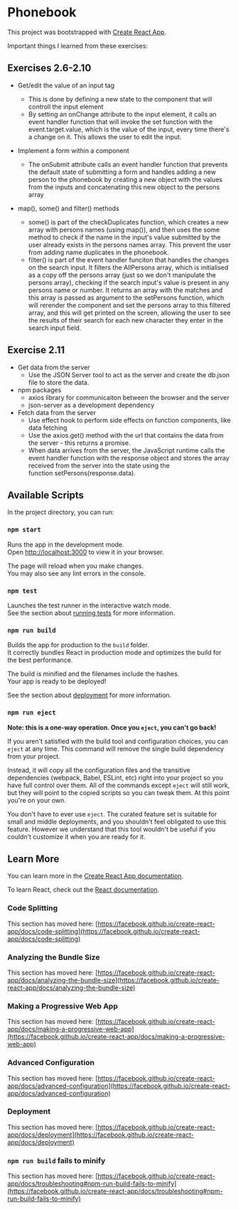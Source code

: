 # Phonebook 

This project was bootstrapped with [Create React App](https://github.com/facebook/create-react-app).

Important things I learned from these exercises:

## Exercises 2.6-2.10

- Get/edit the value of an input tag
  - This is done by defining a new state to the component that will controll the input element
  - By setting an onChange attribute to the input element, it calls an event handler function that will invoke the set function with the event.target.value, which is the value of the input, every time there's a change on it. This allows the user to edit the input.

- Implement a form within a component
  - The onSubmit attribute calls an event handler function that prevents the default state of submitting a form and handles adding a new person to the phonebook by creating a new object with the values from the inputs and concatenating this new object to the persons array

- map(), some() and filter() methods
  - some() is part of the checkDuplicates function, which creates a new array with persons names (using map()), and then uses the some method to check if the name in the input's value submitted by the user already exists in the persons names array. This prevent the user from adding name duplicates in the phonebook.
  - filter() is part of the event handler funciton that handles the changes on the search input. It filters the AllPersons array, which is initialised as a copy off the persons array (just so we don't manipulate the persons array), checking if the search input's value is present in any persons name or number. It returns an array with the matches and this array is passed as argument to the setPersons function, which will rerender the component and set the persons array to this filtered array, and this will get printed on the screen, allowing the user to see the results of their search for each new character they enter in the search input field.
  
## Exercise 2.11
- Get data from the server
  - Use the JSON Server tool to act as the server and create the db.json file to store the data.
- npm packages 
  - axios library for communicaiton between the browser and the server
  - json-server as a development dependency
- Fetch data from the server
  - Use effect hook to perform side effects on function components, like data fetching
  - Use the axios.get() method with the url that contains the data from the server - this returns a promise.
  - When data arrives from the server, the JavaScript runtime calls the event handler function with the response object and stores the array received from the server into the state using the function setPersons(response.data).

## Available Scripts

In the project directory, you can run:

### `npm start`

Runs the app in the development mode.\
Open [http://localhost:3000](http://localhost:3000) to view it in your browser.

The page will reload when you make changes.\
You may also see any lint errors in the console.

### `npm test`

Launches the test runner in the interactive watch mode.\
See the section about [running tests](https://facebook.github.io/create-react-app/docs/running-tests) for more information.

### `npm run build`

Builds the app for production to the `build` folder.\
It correctly bundles React in production mode and optimizes the build for the best performance.

The build is minified and the filenames include the hashes.\
Your app is ready to be deployed!

See the section about [deployment](https://facebook.github.io/create-react-app/docs/deployment) for more information.

### `npm run eject`

**Note: this is a one-way operation. Once you `eject`, you can't go back!**

If you aren't satisfied with the build tool and configuration choices, you can `eject` at any time. This command will remove the single build dependency from your project.

Instead, it will copy all the configuration files and the transitive dependencies (webpack, Babel, ESLint, etc) right into your project so you have full control over them. All of the commands except `eject` will still work, but they will point to the copied scripts so you can tweak them. At this point you're on your own.

You don't have to ever use `eject`. The curated feature set is suitable for small and middle deployments, and you shouldn't feel obligated to use this feature. However we understand that this tool wouldn't be useful if you couldn't customize it when you are ready for it.

## Learn More

You can learn more in the [Create React App documentation](https://facebook.github.io/create-react-app/docs/getting-started).

To learn React, check out the [React documentation](https://reactjs.org/).

### Code Splitting

This section has moved here: [https://facebook.github.io/create-react-app/docs/code-splitting](https://facebook.github.io/create-react-app/docs/code-splitting)

### Analyzing the Bundle Size

This section has moved here: [https://facebook.github.io/create-react-app/docs/analyzing-the-bundle-size](https://facebook.github.io/create-react-app/docs/analyzing-the-bundle-size)

### Making a Progressive Web App

This section has moved here: [https://facebook.github.io/create-react-app/docs/making-a-progressive-web-app](https://facebook.github.io/create-react-app/docs/making-a-progressive-web-app)

### Advanced Configuration

This section has moved here: [https://facebook.github.io/create-react-app/docs/advanced-configuration](https://facebook.github.io/create-react-app/docs/advanced-configuration)

### Deployment

This section has moved here: [https://facebook.github.io/create-react-app/docs/deployment](https://facebook.github.io/create-react-app/docs/deployment)

### `npm run build` fails to minify

This section has moved here: [https://facebook.github.io/create-react-app/docs/troubleshooting#npm-run-build-fails-to-minify](https://facebook.github.io/create-react-app/docs/troubleshooting#npm-run-build-fails-to-minify)
